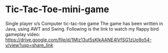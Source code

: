 # Tic-Tac-Toe-mini-game
Single player v/s Computer tic-tac-toe game
The game has been written in Java, using AWT and Swing.
Following is the link to watch my flappy bird gameplay video:
https://drive.google.com/file/d/1MIz13ut5sKlkAANE4lVfSG1zUo9o54-v/view?usp=share_link
